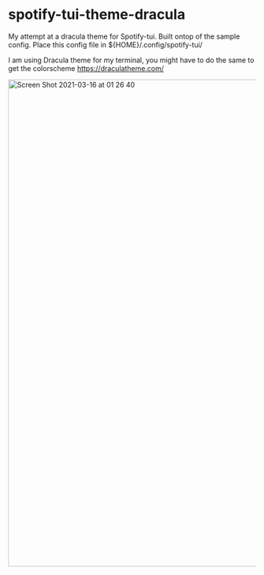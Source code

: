 # spotify-tui-theme-dracula

My attempt at a dracula theme for Spotify-tui.
Built ontop of the sample config.
Place this config file in ${HOME}/.config/spotify-tui/

I am using Dracula theme for my terminal, you might have to do the same to get the colorscheme
https://draculatheme.com/

<img width="988" alt="Screen Shot 2021-03-16 at 01 26 40" src="https://user-images.githubusercontent.com/571139/111239967-97cc5100-85fa-11eb-9276-6b591643e813.png">
